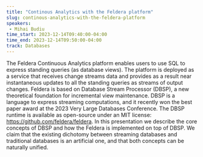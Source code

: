 ```yaml
---
title: "Continous Analytics with the Feldera platform"
slug: continous-analytics-with-the-feldera-platform
speakers:
 - Mihai Budiu
time_start: 2023-12-14T09:40:00-04:00
time_end: 2023-12-14T09:50:00-04:00
track: Databases
---
```


The Feldera Continuous Analytics platform enables users to use SQL to express standing queries (as database views). The platform is deployed as a service that receives change streams data and provides as a result near instantaneous updates to all the standing queries as streams of output changes. Feldera is based on Database Stream Processor (DBSP), a new theoretical foundation for incremental view maintenance. DBSP is a language to express streaming computations, and it recently won the best paper award at the 2023 Very Large Databases Conference. The DBSP runtime is available as open-source under an MIT license: https://github.com/feldera/feldera. In this presentation we describe the core concepts of DBSP and how the Feldera is implemented on top of DBSP. We claim that the existing dichotomy between streaming databases and traditional databases is an artificial one, and that both concepts can be naturally unified.
